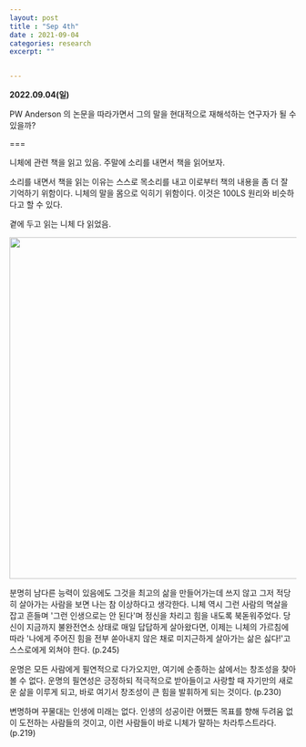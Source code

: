 ```yaml
---
layout: post
title : "Sep 4th"
date : 2021-09-04
categories: research
excerpt: ""


---
```

 

**2022.09.04(일)**


PW Anderson 의 논문을 따라가면서 그의 말을 현대적으로 재해석하는 연구자가 될 수 있을까?


===

니체에 관련 책을 읽고 있음. 주말에 소리를 내면서 책을 읽어보자. 

소리를 내면서 책을 읽는 이유는 스스로 목소리를 내고 이로부터 책의 내용을 좀 더 잘 기억하기 위함이다. 니체의 말을 몸으로 익히기 위함이다. 이것은 100LS 원리와 비슷하다고 할 수 있다. 

곁에 두고 읽는 니체 다 읽었음.

<img src="https://jinhong-park.github.io/journal2/images/20220904-Nietzsche.jpeg" width="600">


>
분명히 남다른 능력이 있음에도 그것을 최고의 삶을 만들어가는데 쓰지 않고 그저 적당히 살아가는 사람을 보면 나는 참 이상하다고 생각한다. 니체 역시 그런 사람의 멱살을 잡고 흔들며 '그런 인생으로는 안 된다'며 정신을 차리고 힘을 내도록 북돋워주었다. 당신이 지금까지 불완전연소 상태로 매일 답답하게 살아왔다면, 이제는 니체의 가르침에 따라 '나에게 주어진 힘을 전부 쏟아내지 않은 채로 미지근하게 살아가는 삶은 싫다!'고 스스로에게 외쳐야 한다. (p.245)


>
운명은 모든 사람에게 필연적으로 다가오지만, 여기에 순종하는 삶에서는 창조성을 찾아볼 수 없다. 운명의 필연성은 긍정하되 적극적으로 받아들이고 사랑할 때 자기만의 새로운 삶을 이루게 되고, 바로 여기서 창조성이 큰 힘을 발휘하게 되는 것이다. (p.230)


>
변명하며 꾸물대는 인생에 미래는 없다. 인생의 성공이란 어쨌든 목표를 향해 두려움 없이 도전하는 사람들의 것이고, 이런 사람들이 바로 니체가 말하는 차라투스트라다. (p.219)


